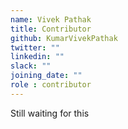 ```yaml
---
name: Vivek Pathak
title: Contributor
github: KumarVivekPathak
twitter: ""
linkedin: ""
slack: ""
joining_date: ""
role : contributor
---
```


Still waiting for this
